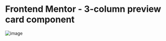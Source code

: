 # Frontend Mentor - 3-column preview card component

![image](https://github.com/Gazzpatil/Frontendmentor-challenge-1/assets/116052536/c339667e-88f8-4257-b794-19cfbbee6373)








